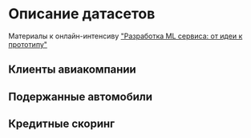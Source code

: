 # Описание датасетов
Материалы к онлайн-интенсиву ["Разработка ML сервиса: от идеи к прототипу"](https://stepik.org/course/176820/promo)

## Клиенты авиакомпании

## Подержанные автомобили

## Кредитные скоринг
